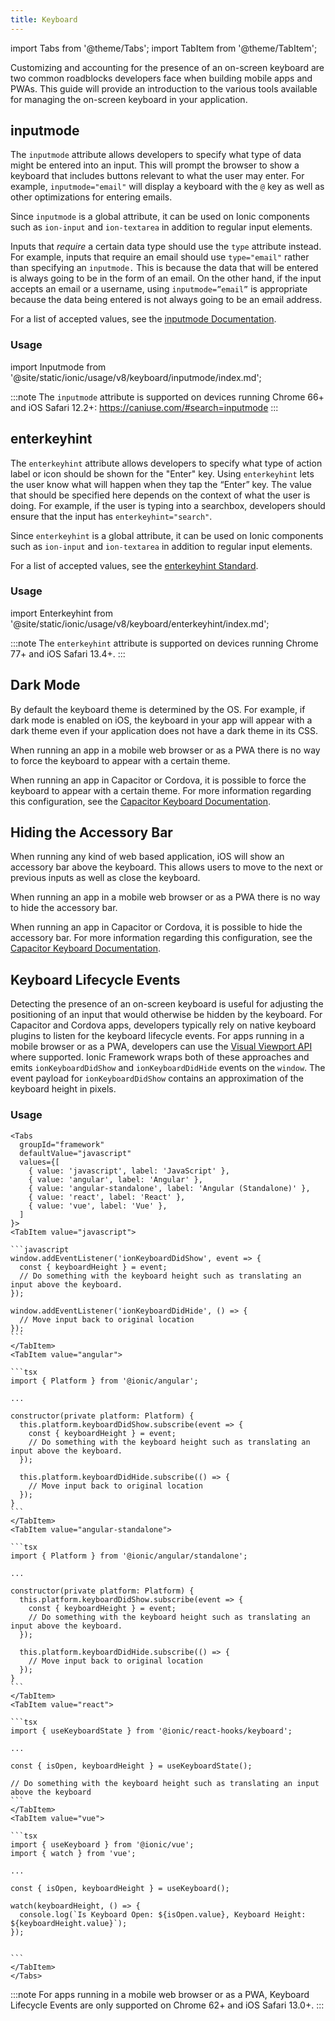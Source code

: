 ```yaml
---
title: Keyboard
---
```


import Tabs from '@theme/Tabs';
import TabItem from '@theme/TabItem';

<head>
  <title>Keyboard Guide: Tools to Manage an On-Screen Mobile App Keyboard</title>
  <meta
    name="description"
    content="Accounting for an on-screen keyboard is a common developer roadblock. This guide introduces the tools available for managing on-screen keyboards in mobile apps."
  />
</head>

Customizing and accounting for the presence of an on-screen keyboard are two common roadblocks developers face when building mobile apps and PWAs. This guide will provide an introduction to the various tools available for managing the on-screen keyboard in your application.

## inputmode

The `inputmode` attribute allows developers to specify what type of data might be entered into an input. This will prompt the browser to show a keyboard that includes buttons relevant to what the user may enter. For example, `inputmode="email"` will display a keyboard with the `@` key as well as other optimizations for entering emails.

Since `inputmode` is a global attribute, it can be used on Ionic components such as `ion-input` and `ion-textarea` in addition to regular input elements.

Inputs that _require_ a certain data type should use the `type` attribute instead. For example, inputs that require an email should use `type="email"` rather than specifying an `inputmode.` This is because the data that will be entered is always going to be in the form of an email. On the other hand, if the input accepts an email or a username, using `inputmode=”email”` is appropriate because the data being entered is not always going to be an email address.

For a list of accepted values, see the <a href="https://developer.mozilla.org/en-US/docs/Web/HTML/Global_attributes/inputmode" target="_blank" rel="noreferrer">inputmode Documentation</a>.

### Usage

import Inputmode from '@site/static/ionic/usage/v8/keyboard/inputmode/index.md';

<Inputmode />

:::note
The `inputmode` attribute is supported on devices running Chrome 66+ and iOS Safari 12.2+: https://caniuse.com/#search=inputmode
:::

## enterkeyhint

The `enterkeyhint` attribute allows developers to specify what type of action label or icon should be shown for the "Enter" key. Using `enterkeyhint` lets the user know what will happen when they tap the “Enter” key. The value that should be specified here depends on the context of what the user is doing. For example, if the user is typing into a searchbox, developers should ensure that the input has `enterkeyhint="search"`.

Since `enterkeyhint` is a global attribute, it can be used on Ionic components such as `ion-input` and `ion-textarea` in addition to regular input elements.

For a list of accepted values, see the <a href="https://html.spec.whatwg.org/dev/interaction.html#input-modalities:-the-enterkeyhint-attribute" target="_blank" rel="noreferrer">enterkeyhint Standard</a>.

### Usage

import Enterkeyhint from '@site/static/ionic/usage/v8/keyboard/enterkeyhint/index.md';

<Enterkeyhint />

:::note
The `enterkeyhint` attribute is supported on devices running Chrome 77+ and iOS Safari 13.4+.
:::

## Dark Mode

By default the keyboard theme is determined by the OS. For example, if dark mode is enabled on iOS, the keyboard in your app will appear with a dark theme even if your application does not have a dark theme in its CSS.

When running an app in a mobile web browser or as a PWA there is no way to force the keyboard to appear with a certain theme.

When running an app in Capacitor or Cordova, it is possible to force the keyboard to appear with a certain theme. For more information regarding this configuration, see the <a href="https://capacitorjs.com/docs/apis/keyboard#keyboard-configuration-ios-only-" target="_blank">Capacitor Keyboard Documentation</a>.

## Hiding the Accessory Bar

When running any kind of web based application, iOS will show an accessory bar above the keyboard. This allows users to move to the next or previous inputs as well as close the keyboard.

When running an app in a mobile web browser or as a PWA there is no way to hide the accessory bar.

When running an app in Capacitor or Cordova, it is possible to hide the accessory bar. For more information regarding this configuration, see the <a href="https://capacitorjs.com/docs/apis/keyboard#keyboard-configuration-ios-only-" target="_blank">Capacitor Keyboard Documentation</a>.

## Keyboard Lifecycle Events

Detecting the presence of an on-screen keyboard is useful for adjusting the positioning of an input that would otherwise be hidden by the keyboard. For Capacitor and Cordova apps, developers typically rely on native keyboard plugins to listen for the keyboard lifecycle events. For apps running in a mobile browser or as a PWA, developers can use the <a href="https://developer.mozilla.org/en-US/docs/Web/API/Visual_Viewport_API" rel="noreferrer" target="_blank">Visual Viewport API</a> where supported. Ionic Framework wraps both of these approaches and emits `ionKeyboardDidShow` and `ionKeyboardDidHide` events on the `window`. The event payload for `ionKeyboardDidShow` contains an approximation of the keyboard height in pixels.

### Usage

````mdx-code-block
<Tabs
  groupId="framework"
  defaultValue="javascript"
  values={[
    { value: 'javascript', label: 'JavaScript' },
    { value: 'angular', label: 'Angular' },
    { value: 'angular-standalone', label: 'Angular (Standalone)' },
    { value: 'react', label: 'React' },
    { value: 'vue', label: 'Vue' },
  ]
}>
<TabItem value="javascript">

```javascript
window.addEventListener('ionKeyboardDidShow', event => {
  const { keyboardHeight } = event;
  // Do something with the keyboard height such as translating an input above the keyboard.
});

window.addEventListener('ionKeyboardDidHide', () => {
  // Move input back to original location
});
```
</TabItem>
<TabItem value="angular">

```tsx
import { Platform } from '@ionic/angular';

...

constructor(private platform: Platform) {
  this.platform.keyboardDidShow.subscribe(event => {
    const { keyboardHeight } = event;
    // Do something with the keyboard height such as translating an input above the keyboard.
  });

  this.platform.keyboardDidHide.subscribe(() => {
    // Move input back to original location
  });
}
```
</TabItem>
<TabItem value="angular-standalone">

```tsx
import { Platform } from '@ionic/angular/standalone';

...

constructor(private platform: Platform) {
  this.platform.keyboardDidShow.subscribe(event => {
    const { keyboardHeight } = event;
    // Do something with the keyboard height such as translating an input above the keyboard.
  });

  this.platform.keyboardDidHide.subscribe(() => {
    // Move input back to original location
  });
}
```
</TabItem>
<TabItem value="react">

```tsx
import { useKeyboardState } from '@ionic/react-hooks/keyboard';

...

const { isOpen, keyboardHeight } = useKeyboardState();

// Do something with the keyboard height such as translating an input above the keyboard
```
</TabItem>
<TabItem value="vue">

```tsx
import { useKeyboard } from '@ionic/vue';
import { watch } from 'vue';

...

const { isOpen, keyboardHeight } = useKeyboard();

watch(keyboardHeight, () => {
  console.log(`Is Keyboard Open: ${isOpen.value}, Keyboard Height: ${keyboardHeight.value}`);
});


```
</TabItem>
</Tabs>
````

:::note
For apps running in a mobile web browser or as a PWA, Keyboard Lifecycle Events are only supported on Chrome 62+ and iOS Safari 13.0+.
:::
